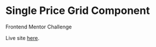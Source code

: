 # Single Price Grid Component


Frontend Mentor Challenge

Live site [here](https://zdavidson.github.io/single-price-grid-component/).